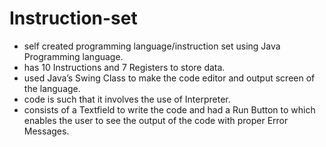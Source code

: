 # Instruction-set

- self created programming language/instruction set using Java Programming language. 
- has 10 Instructions and 7 Registers to store data. 
- used Java’s Swing Class to make the code editor and output screen of the language. 
- code is such that it involves the use of Interpreter. 
- consists of a Textfield to write the code and had a Run Button to which enables the user to see the output of the code with proper Error Messages.
